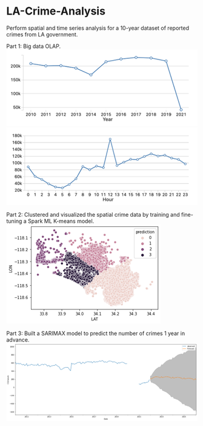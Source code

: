 # LA-Crime-Analysis
Perform spatial and time series analysis for a 10-year dataset of reported crimes from LA government. 

Part 1: Big data OLAP.
![Alt text](<Screenshot 2023-11-06 at 9.46.11 AM.png>)
![Alt text](<Screenshot 2023-11-06 at 9.46.20 AM.png>)

Part 2: Clustered and visualized the spatial crime data by training and fine-tuning a Spark ML K-means model.
![Alt text](clusters.png)

Part 3: Built a SARIMAX model to predict the number of crimes 1 year in advance.
![Alt text](<time series.png>)